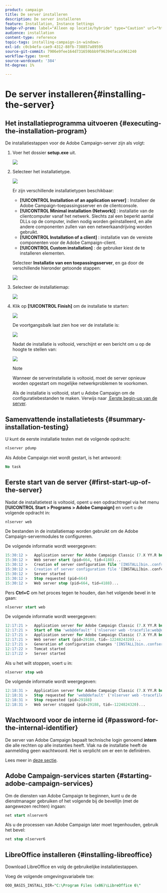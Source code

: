 ```yaml
---
product: campaign
title: De server installeren
description: De server installeren
feature: Installation, Instance Settings
badge-v7-prem: label="Alleen op locatie/hybride" type="Caution" url="https://experienceleague.adobe.com/docs/campaign-classic/using/installing-campaign-classic/architecture-and-hosting-models/hosting-models-lp/hosting-models.html?lang=nl" tooltip="Alleen van toepassing op on-premise en hybride implementaties"
audience: installation
content-type: reference
topic-tags: installing-campaign-in-windows-
exl-id: c0cb4efa-cae9-4312-88fb-738857a89595
source-git-commit: 7906e9fee164d731659bbb9f96394faca5961240
workflow-type: tm+mt
source-wordcount: '384'
ht-degree: 1%

---
```


# De server installeren{#installing-the-server}

## Het installatieprogramma uitvoeren {#executing-the-installation-program}

De installatiestappen voor de Adobe Campaign-server zijn als volgt:

1. Voer het dossier **setup.exe** uit.

   ![](assets/s_ncs_install_installer_01.png)

1. Selecteer het installatietype.

   ![](assets/s_ncs_install_installer_01a.png)

   Er zijn verschillende installatietypen beschikbaar:

   * **[!UICONTROL Installation of an application server]** : Installeer de Adobe Campaign-toepassingsserver en de clientconsole.
   * **[!UICONTROL Minimal installation (Network)]** : installatie van de clientcomputer vanaf het netwerk. Slechts zal een beperkt aantal DLLs op de computer, indien nodig worden geïnstalleerd, en alle andere componenten zullen van een netwerkaandrijving worden gebruikt.
   * **[!UICONTROL Installation of a client]** : installatie van de vereiste componenten voor de Adobe Campaign-client.
   * **[!UICONTROL Custom installation]** : de gebruiker kiest de te installeren elementen.

   Selecteer **Installatie van een toepassingsserver**, en ga door de verschillende hieronder getoonde stappen:

   ![](assets/s_ncs_install_installer_02.png)

1. Selecteer de installatiemap:

   ![](assets/s_ncs_install_installer_03.png)

1. Klik op **[!UICONTROL Finish]** om de installatie te starten:

   ![](assets/s_ncs_install_installer_04.png)

   De voortgangsbalk laat zien hoe ver de installatie is:

   ![](assets/s_ncs_install_installer_05.png)

   Nadat de installatie is voltooid, verschijnt er een bericht om u op de hoogte te stellen van:

   ![](assets/s_ncs_install_installer_06.png)

   >[!NOTE]
   >
   >Wanneer de serverinstallatie is voltooid, moet de server opnieuw worden opgestart om mogelijke netwerkproblemen te voorkomen.

   Als de installatie is voltooid, start u Adobe Campaign om de configuratiebestanden te maken. Verwijs naar [&#x200B; Eerste begin-up van de server &#x200B;](#first-start-up-of-the-server).

## Samenvattende installatietests {#summary-installation-testing}

U kunt de eerste installatie testen met de volgende opdracht:

```sql
nlserver pdump
```

Als Adobe Campaign niet wordt gestart, is het antwoord:

```sql
No task
```

## Eerste start van de server {#first-start-up-of-the-server}

Nadat de installatietest is voltooid, opent u een opdrachtregel via het menu **[!UICONTROL Start > Programs > Adobe Campaign]** en voert u de volgende opdracht in:

```sql
nlserver web
```

De bestanden in de installatiemap worden gebruikt om de Adobe Campaign-servermodules te configureren.

De volgende informatie wordt weergegeven:

```sql
15:30:12 >   Application server for Adobe Campaign Classic (7.X YY.R build XXX@SHA1) of DD/MM/YYYY
15:30:12 >   Web server start (pid=664, tid=4188)...
15:30:12 >   Creation of server configuration file '[INSTALL]bin..confserverConf.xml' server via '[INSTALL]bin..conffraserverConf.xml.sample
15:30:12 >   Creation of server configuration file '[INSTALL]bin..confconfig-default.xml' server via '[INSTALL]bin..confmodelsconfig-default.xml
15:30:12 >   Server started
15:30:12 >   Stop requested (pid=664)
15:30:12 >   Web server stop (pid=664, tid=4188)...
```

Pers **Ctrl+C** om het proces tegen te houden, dan het volgende bevel in te gaan:

```sql
nlserver start web
```

De volgende informatie wordt weergegeven:

```sql
12:17:21 >   Application server for Adobe Campaign Classic (7.X YY.R build XXX@SHA1) of DD/MM/YYYY
12:17:21 >   Start of the 'web@default' ('nlserver web -tracefile:web@default -instance:default -detach -tomcat -autorepair') task in a new process 
12:17:21 >   Application server for Adobe Campaign Classic (7.X YY.R build XXX@SHA1) of DD/MM/YYYY
12:17:21 >   Web server start (pid=29188, tid=-1224824320)...
12:17:21 >   Generation of configuration changes '[INSTALL]bin..confserverConf.xml.diff' between '[INSTALL]bin..confserverConf.xml' and '[INSTALL]bin..conffraserverConf.xml.sample'
12:17:22 >   Tomcat started
12:17:22 >   Server started
```

Als u het wilt stoppen, voert u in:

```sql
nlserver stop web
```

De volgende informatie wordt weergegeven:

```sql
12:18:31 >   Application server for Adobe Campaign Classic (7.X YY.R build XXX@SHA1) of DD/MM/YYYY
12:18:31 >   Stop requested for 'web@default' ('nlserver web -tracefile:web@default -instance:default -detach -tomcat -autorepair', pid=29188, tid=-1224824320)...
12:18:31 >   Stop requested (pid=29188)
12:18:31 >   Web server stopped (pid=29188, tid=-1224824320)...
```

## Wachtwoord voor de interne id {#password-for-the-internal-identifier}

De server van Adobe Campaign bepaalt technische login genoemd **intern** die alle rechten op alle instanties heeft. Vlak na de installatie heeft de aanmelding geen wachtwoord. Het is verplicht om er een te definiëren.

Lees meer in [deze sectie](../../installation/using/configuring-campaign-server.md#internal-identifier).

## Adobe Campaign-services starten {#starting-adobe-campaign-services}

Om de diensten van Adobe Campaign te beginnen, kunt u de de dienstmanager gebruiken of het volgende bij de bevellijn (met de aangewezen rechten) ingaan:

```sql
net start nlserver6
```

Als u de processen van Adobe Campaign later moet tegenhouden, gebruik het bevel:

```sql
net stop nlserver6
```

## LibreOffice installeren {#installing-libreoffice}

Download LibreOffice en volg de gebruikelijke installatiestappen.

Voeg de volgende omgevingsvariabele toe:

```sql
OOO_BASIS_INSTALL_DIR="C:\Program Files (x86)\LibreOffice 6\"
```
